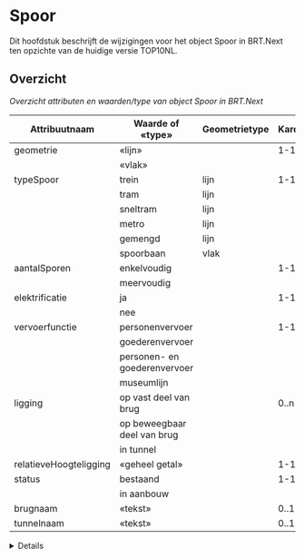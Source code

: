 # Spoor

Dit hoofdstuk beschrijft de wijzigingen voor het object Spoor in BRT.Next ten
opzichte van de huidige versie TOP10NL.

## Overzicht

*Overzicht attributen en waarden/type van object Spoor in BRT.Next*

| Attribuutnaam          | Waarde of «type»             | Geometrietype | Kardinaliteit |
|------------------------|------------------------------|---------------|---------------|
| geometrie              | «lijn»                       |               | 1-1           |
|                        | «vlak»                       |               |               |
| typeSpoor              | trein                        | lijn          | 1-1           |
|                        | tram                         | lijn          |               |
|                        | sneltram                     | lijn          |               |
|                        | metro                        | lijn          |               |
|                        | gemengd                      | lijn          |               |
|                        | spoorbaan                    | vlak          |               |
| aantalSporen           | enkelvoudig                  |               | 1-1           |
|                        | meervoudig                   |               |               |
| elektrificatie         | ja                           |               | 1-1           |
|                        | nee                          |               |               |
| vervoerfunctie         | personenvervoer              |               | 1-1           |
|                        | goederenvervoer              |               |               |
|                        | personen- en goederenvervoer |               |               |
|                        | museumlijn                   |               |               |
| ligging                | op vast deel van brug        |               | 0..n          |
|                        | op beweegbaar deel van brug  |               |               |
|                        | in tunnel                    |               |               |
| relatieveHoogteligging | «geheel getal»               |               | 1-1           |
| status                 | bestaand                     |               | 1-1           |
|                        | in aanbouw                   |               |               |
| brugnaam               | «tekst»                      |               | 0..1          |
| tunnelnaam             | «tekst»                      |               | 0..1          |

<details class="note"> attribuut ‘aantalSporen’, ‘elektrificatie’ en ‘vervoerfunctie’ is
alleen verplicht voor objecten Spoor met lijngeometrie. --END NOTE--

## Wijzigen attributen

De attributen in deze paragraaf wijzigen van naam, wijzigen van definitie, of
wijzigen van naam en definitie in BRT.Next.

### Naam

De volgende attributen wijzigen van naam, of wijzigen van naam en definitie in
BRT.Next.

| *TOP10NL:attribuutnaam* | *BRT.Next:attribuutnaam* |
|-------------------------|--------------------------|
| typeSpoor~~baan~~   | typeSpoor                |
| ~~fysiekVoorkomen~~ | **ligging**              |

### Definitie

Onderstaande attributen wijzigen van definitie in BRT.Next. De naam wordt niet
aangepast.

| *TOP10NL \| BRT.Next:attribuutnaam* | *TOP10NL:definitie*                                      | *BRT.Next:definitie*                                                  |
|-------------------------------------|----------------------------------------------------------|-----------------------------------------------------------------------|
| aantalSporen                        | ~~Het aantal sporen van~~ het spoorbaandeel.         | **Aanduiding of** het spoorbaandeel **enkelvoudig of meervoudig is.** |
| status                              | ~~De staat waarin het~~ object ~~zich bevindt.~~ | **De status gekoppeld aan de levenscyclus van een geo-object.**       |

### Naam+definitie

| *TOP10NL:attribuutnaam* | *TOP10NL:definitie*                             | *BRT.Next:attribuutnaam*   | *BRT.Next:definitie*                                    |
|-------------------------|-------------------------------------------------|----------------------------|---------------------------------------------------------|
| ~~hoogteniveau~~    | ~~Het ~~hoogte~~niveau~~van het object. | **relatieveHoogteligging** | **Aanduiding voor de relatieve** hoogte van het object. |

<details class="note"> Het bereik van hoogteniveau\|relatieveHoogteligging wijzigt van
een geheel getal kleiner of gelijk aan 0 naar geheel getal van -9 tot en met 9.
</details>

## Wijzigen attribuutwaarden

De attribuutwaarden in deze paragraaf wijzigen van naam (waarde), wijzigen van
definitie, of wijzigen van naam (waarde) en definitie in BRT.Next

### Naam

Onderstaande attribuutwaarden wijzigen van naam (waarde) in BRT.Next. De
definitie wordt niet aangepast.

*Attribuut TOP10NL:aantalSporen \| BRT.Next:aantalSporen*

| TOP10NL:waarde | BRT.Next:waarde |
|----------------|-----------------|
| enkel          | enkel**voudig** |

### Definitie

Geen.

### Naam+definitie

| Geen. |   |   |   |
|-------|---|---|---|

## Vervallen attributen

Onderstaande attributen en bijbehorende attribuutwaarden of datatypen vervallen
in BRT.Next.

| *TOP10NL:attribuutnaam*    | *TOP10NL:attribuutwaarden of «datatype»* |
|----------------------------|------------------------------------------|
| ~~typeInfrastructuur~~ | ~~verbinding~~; ~~ kruising~~    |
| ~~spoorbreedte~~       | ~~normaalspoor~~; ~~smalspoor~~  |
| ~~baanvaknaam~~        | ~~«tekst»~~                          |

## Vervallen attribuutwaarden

Onderstaande attribuutwaarden of datatypen vervallen bij een attribuut in
BRT.Next. Het attribuut blijft wel bestaan.

| *TOP10NL\|BRT.Next:attribuutnaam* | *TOP10NL:attribuutwaarden of «datatype»*                          |
|-----------------------------------|-------------------------------------------------------------------|
| geometrie                         | ~~«punt»~~                                                    |
| fysiekVoorkomen \| ligging        | ~~overkluisd~~                                                |
| aantalSporen                      | ~~dubbel~~                                                    |
| status                            | ~~in uitvoering~~; ~~in gebruik~~; ~~buiten gebruik~~ |

<details class="note"> status ‘in uitvoering’ en ‘in gebruik’ worden samengevoegd tot
status ‘bestaand’. --END NOTE--

## Toevoegen attributen

Geen.

## Toevoegen attribuutwaarden

Onderstaande attribuutwaarden worden toegevoegd aan BRT.Next.

*Attribuut BRT.Next:geometrie*

| *BRT.Next:status* | *BRT.Next:definitie*                               |
|-------------------|----------------------------------------------------|
| **vlak**          | **De vlakgeometrie van een spoorbaandeel object.** |

<details class="note">regel: vlakgeometrie alleen bij Spoor van het type ‘spoorbaan’
</details>

*Attribuut BRT.Next:type*

| *BRT.Next:status*            | *BRT.Next:definitie*                              |
|------------------------------|---------------------------------------------------|
| **spoorbaan**~~lichaam~~ | **Gebaand gedeelte voor het verkeer over rails.** |

<details class="note">type ‘spoorbaan’ verplaatst van objecttype Terrein naar objecttype
Spoor. --END NOTE-- *Attribuut BRT.Next:status*

| *BRT.Next:status* | *BRT.Next:definitie*                                                                                               |
|-------------------|--------------------------------------------------------------------------------------------------------------------|
| **bestaand**      | **Object dat in gebruik is genomen of als gebruiksgereed kan worden beschouwd, dan wel buiten gebruik is gesteld** |
| **in aanbouw**    | **Object waarvan de feitelijke bouw, verbouw of aanleg is aangevangen.**                                           |
